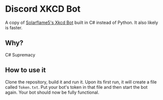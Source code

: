 # Discord XKCD Bot
A copy of [Solarflame5's Xkcd Bot](https://github.com/Solarflame5/xkcd-bot/) built in C# instead of Python. It also likely is faster.

## Why?
C# Supremacy

## How to use it
Clone the repository, build it and run it. Upon its first run, it will create a file called `Token.txt`. Put your bot's token in that file and then start the bot again. Your bot should now be fully functional.
